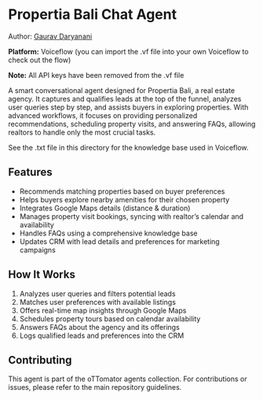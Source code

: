 # Propertia Bali Chat Agent

Author: [Gaurav Daryanani](https://www.youtube.com/watch?v=P8I8bfrpn_w)

**Platform:** Voiceflow (you can import the .vf file into your own Voiceflow to check out the flow)

**Note:** All API keys have been removed from the .vf file

A smart conversational agent designed for Propertia Bali, a real estate agency. It captures and qualifies leads at the top of the funnel, analyzes user queries step by step, and assists buyers in exploring properties. With advanced workflows, it focuses on providing personalized recommendations, scheduling property visits, and answering FAQs, allowing realtors to handle only the most crucial tasks.

See the .txt file in this directory for the knowledge base used in Voiceflow.

## Features

- Recommends matching properties based on buyer preferences  
- Helps buyers explore nearby amenities for their chosen property  
- Integrates Google Maps details (distance & duration)  
- Manages property visit bookings, syncing with realtor’s calendar and availability  
- Handles FAQs using a comprehensive knowledge base  
- Updates CRM with lead details and preferences for marketing campaigns  

## How It Works

1. Analyzes user queries and filters potential leads  
2. Matches user preferences with available listings  
3. Offers real-time map insights through Google Maps  
4. Schedules property tours based on calendar availability  
5. Answers FAQs about the agency and its offerings  
6. Logs qualified leads and preferences into the CRM  

## Contributing

This agent is part of the oTTomator agents collection. For contributions or issues, please refer to the main repository guidelines.


